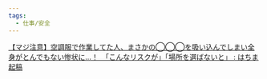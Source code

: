 ```yaml
---
tags:
  - 仕事/安全
---
```

[【マジ注意】空調服で作業してた人、まさかの◯◯◯を吸い込んでしまい全身がとんでもない惨状に…！　「こんなリスクが」「場所を選ばないと」 : はちま起稿](http://blog.esuteru.com/archives/10389592.html)

